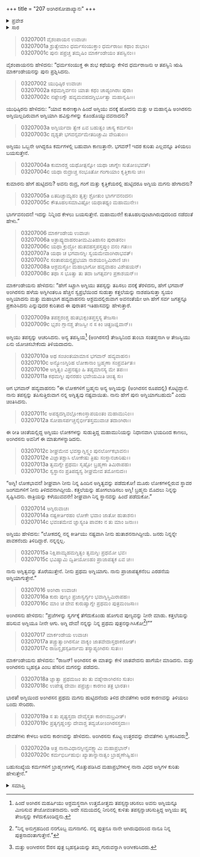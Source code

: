 +++
title = "207 ಅಂಗಿರಸೋಪಾಖ್ಯಾನಃ"
+++

<details><summary>ಪ್ರವೇಶ</summary>


।।   ಓಂ ಓಂ ನಮೋ ನಾರಾಯಣಾಯ।।   ಶ್ರೀ ವೇದವ್ಯಾಸಾಯ ನಮಃ ।।

ಶ್ರೀ ಕೃಷ್ಣದ್ವೈಪಾಯನ ವೇದವ್ಯಾಸ ವಿರಚಿತ  

**ಶ್ರೀ ಮಹಾಭಾರತ**

**ಆರಣ್ಯಕ ಪರ್ವ**

**ಮಾರ್ಕಂಡೇಯಸಮಸ್ಯಾ ಪರ್ವ**

**ಅಧ್ಯಾಯ 207**

</details>


<details><summary>ಸಾರ</summary>

ಯುಧಿಷ್ಠಿರನು ಕೇಳಲು ಮಾರ್ಕಂಡೇಯನು ಅಗ್ನಿ ಮತ್ತು ಸ್ಕಂದರ ಕುರಿತು ಕಥೆಯನ್ನು ಪ್ರಾರಂಭಿಸಿದುದು (1-8). ಅಗ್ನಿಯನ್ನು ಅಂಗಿರಸನು ತನ್ನ ಔರಸಪುತ್ರನನ್ನಾಗಿ ಸ್ವೀಕರಿಸಿದುದು (9-20).

</details>


> 03207001 ವೈಶಂಪಾಯನ ಉವಾಚ।  
03207001a ಶ್ರುತ್ವೇಮಾಂ ಧರ್ಮಸಂಯುಕ್ತಾಂ ಧರ್ಮರಾಜಃ ಕಥಾಂ ಶುಭಾಂ।  
03207001c ಪುನಃ ಪಪ್ರಚ್ಚ ತಮೃಷಿಂ ಮಾರ್ಕಂಡೇಯಂ ತಪಸ್ವಿನಂ।।

ವೈಶಂಪಾಯನನು ಹೇಳಿದನು: “ಧರ್ಮಸಂಯುಕ್ತ ಈ ಶುಭ ಕಥೆಯನ್ನು ಕೇಳಿದ ಧರ್ಮರಾಜನು ಆ ತಪಸ್ವಿನಿ ಋಷಿ ಮಾರ್ಕಂಡೇಯನನ್ನು ಪುನಃ ಪ್ರಶ್ನಿಸಿದನು.

> 03207002 ಯುಧಿಷ್ಠಿರ ಉವಾಚ।  
03207002a ಕಥಮಗ್ನಿರ್ವನಂ ಯಾತಃ ಕಥಂ ಚಾಪ್ಯಂಗಿರಾಃ ಪುರಾ।  
03207002c ನಷ್ಟೇಽಗ್ನೌ ಹವ್ಯಮವಹದಗ್ನಿರ್ಭೂತ್ವಾ ಮಹಾನೃಷಿಃ।।

ಯುಧಿಷ್ಠಿರನು ಹೇಳಿದನು: “ಯಾವ ಕಾರಣಕ್ಕಾಗಿ ಹಿಂದೆ ಅಗ್ನಿಯು ವನಕ್ಕೆ ಹೋದನು ಮತ್ತು ಆ ಮಹಾನೃಷಿ ಅಂಗಿರಸನು ಅಗ್ನಿಯಿಲ್ಲದಿರುವಾಗ ಅಗ್ನಿಯಾಗಿ ಹವಿಸ್ಸುಗಳನ್ನು ಕೊಂಡೊಯ್ಯುವವನಾದನು?

> 03207003a ಅಗ್ನಿರ್ಯದಾ ತ್ವೇಕ ಏವ ಬಹುತ್ವಂ ಚಾಸ್ಯ ಕರ್ಮಸು।  
03207003c ದೃಶ್ಯತೇ ಭಗವನ್ಸರ್ವಮೇತದಿಚ್ಚಾಮಿ ವೇದಿತುಂ।।

ಅಗ್ನಿಯು ಒಬ್ಬನೇ ಆಗಿದ್ದರೂ ಕರ್ಮಗಳಲ್ಲಿ ಬಹುವಾಗಿ ಕಾಣುತ್ತಾನೇ. ಭಗವನ್! ಇದರ ಕುರಿತು ಎಲ್ಲವನ್ನೂ ತಿಳಿಯಲು ಬಯಸುತ್ತೇನೆ.

> 03207004a ಕುಮಾರಶ್ಚ ಯಥೋತ್ಪನ್ನೋ ಯಥಾ ಚಾಗ್ನೇಃ ಸುತೋಽಭವತ್।  
03207004c ಯಥಾ ರುದ್ರಾಚ್ಚ ಸಂಭೂತೋ ಗಂಗಾಯಾಂ ಕೃತ್ತಿಕಾಸು ಚ।।

ಕುಮಾರನು ಹೇಗೆ ಹುಟ್ಟಿದನು? ಅವನು ರುದ್ರ, ಗಂಗೆ ಮತ್ತು ಕೃತ್ತಿಕೆಯರಲ್ಲಿ ಹುಟ್ಟಿದರೂ ಅಗ್ನಿಯ ಮಗನು ಹೇಗಾದನು?

> 03207005a ಏತದಿಚ್ಚಾಮ್ಯಹಂ ತ್ವತ್ತಃ ಶ್ರೋತುಂ ಭಾರ್ಗವನಂದನ।  
03207005c ಕೌತೂಹಲಸಮಾವಿಷ್ಟೋ ಯಥಾತಥ್ಯಂ ಮಹಾಮುನೇ।।

ಭಾರ್ಗವನಂದನ! ಇದನ್ನು ನಿನ್ನಿಂದ ಕೇಳಲು ಬಯಸುತ್ತೇನೆ. ಮಹಾಮುನೇ! ಕುತೂಹಲವುಂಟಾಗಿರುವುದರಿಂದ ನಡೆದಂತೆ ಹೇಳು.”

> 03207006 ಮಾರ್ಕಂಡೇಯ ಉವಾಚ।  
03207006a ಅತ್ರಾಪ್ಯುದಾಹರಂತೀಮಮಿತಿಹಾಸಂ ಪುರಾತನಂ।  
03207006c ಯಥಾ ಕ್ರುದ್ಧೋ ಹುತವಹಸ್ತಪಸ್ತಪ್ತುಂ ವನಂ ಗತಃ।।  
03207007a ಯಥಾ ಚ ಭಗವಾನಗ್ನಿಃ ಸ್ವಯಮೇವಾಂಗಿರಾಭವತ್।  
03207007c ಸಂತಾಪಯನ್ಸ್ವಪ್ರಭಯಾ ನಾಶಯಂಸ್ತಿಮಿರಾಣಿ ಚ।।   
03207008a ಆಶ್ರಮಸ್ಥೋ ಮಹಾಭಾಗೋ ಹವ್ಯವಾಹಂ ವಿಶೇಷಯನ್।  
03207008c ತಥಾ ಸ ಭೂತ್ವಾ ತು ತದಾ ಜಗತ್ಸರ್ವಂ ಪ್ರಕಾಶಯನ್।।

ಮಾರ್ಕಂಡೇಯನು ಹೇಳಿದನು: “ಹೇಗೆ ಸಿಟ್ಟಾಗಿ ಅಗ್ನಿಯು ತಪಸ್ಸನ್ನು ತಪಿಸಲು ವನಕ್ಕೆ ತೆರಳಿದನು, ಹೇಗೆ ಭಗವಾನ್ ಅಂಗಿರಸನು ಹಳೆಯ ಅಗ್ನಿಗಿಂತಲೂ ಹೆಚ್ಚಿನ ಸ್ವಪ್ರಭೆಯಿಂದ ಸುಡುತ್ತಾ ಕತ್ತಲೆಯನ್ನು ನಾಶಪಡಿಸುತ್ತಾ ಸ್ವಯಂ ಅಗ್ನಿಯಾದನು ಮತ್ತು ಮಹಾಭಾಗ ಹವ್ಯವಾಹನನು ಆಶ್ರಮದಲ್ಲಿರುವಾಗ ಅವನಂತೆಯೇ ಆಗಿ ಹೇಗೆ ಸರ್ವ ಜಗತ್ತನ್ನೂ ಪ್ರಕಾಶಿಸಿದನು ಎನ್ನುವುದರ ಕುರಿತಾದ ಈ ಪುರಾತನ ಇತಿಹಾಸವನ್ನು ಹೇಳುತ್ತಾರೆ.

> 03207009a ತಪಶ್ಚರಂಶ್ಚ ಹುತಭುಕ್ಸಂತಪ್ತಸ್ತಸ್ಯ ತೇಜಸಾ।  
03207009c ಭೃಶಂ ಗ್ಲಾನಶ್ಚ ತೇಜಸ್ವೀ ನ ಸ ಕಿಂ ಚಿತ್ಪ್ರಜಜ್ಞಿವಾನ್।।

ಅಗ್ನಿಯು ತಪಸ್ಸನ್ನು ಆಚರಿಸಿದನು. ಅನ್ಯ ತಪಸ್ವಿಯ[^1] (ಅಂಗಿರಸನ) ತೇಜಸ್ಸಿನಿಂದ ತುಂಬಾ ಸಂತಪ್ತನಾಗಿ ಆ ತೇಜಸ್ವಿಯು ಏನು ಯೋಚಿಸಬೇಕೆಂದು ತಿಳಿಯದಾದನು.

> 03207010a ಅಥ ಸಂಚಿಂತಯಾಮಾಸ ಭಗವಾನ್ ಹವ್ಯವಾಹನಃ।  
03207010c ಅನ್ಯೋಽಗ್ನಿರಿಹ ಲೋಕಾನಾಂ ಬ್ರಹ್ಮಣಾ ಸಂಪ್ರವರ್ತಿತಃ।  
03207010e ಅಗ್ನಿತ್ವಂ ವಿಪ್ರನಷ್ಟಂ ಹಿ ತಪ್ಯಮಾನಸ್ಯ ಮೇ ತಪಃ।।  
03207011a ಕಥಮಗ್ನಿಃ ಪುನರಹಂ ಭವೇಯಮಿತಿ ಚಿಂತ್ಯ ಸಃ।

ಆಗ ಭಗವಾನ್ ಹವ್ಯವಾಹನನು “ಈ ಲೋಕಗಳಿಗೆ ಬ್ರಹ್ಮನು ಅನ್ಯ ಅಗ್ನಿಯನ್ನು (ಅಂಗಿರಸನ ರೂಪದಲ್ಲಿ) ಕೊಟ್ಟಿದ್ದಾನೆ. ನಾನು ತಪಸ್ಸನ್ನು ತಪಿಸುತ್ತಿರುವಾಗ ನನ್ನ ಅಗ್ನಿತ್ವವು ನಷ್ಟವಾಯಿತು. ನಾನು ಹೇಗೆ ಪುನಃ ಅಗ್ನಿಯಾಗಬಹುದು” ಎಂದು ಚಿಂತಿಸಿದನು.

> 03207011c ಅಪಶ್ಯದಗ್ನಿವಲ್ಲೋಕಾಂಸ್ತಾಪಯಂತಂ ಮಹಾಮುನಿಂ।।  
03207012a ಸೋಪಾಸರ್ಪಚ್ಚನೈರ್ಭೀತಸ್ತಮುವಾಚ ತದಾಂಗಿರಾಃ।

ಈ ರೀತಿ ಚಿಂತೆಯಲ್ಲಿದ್ದ ಅಗ್ನಿಯು ಲೋಕಗಳನ್ನು ಸುಡುತ್ತಿದ್ದ ಮಹಾಮುನಿಯನ್ನು ನಿಧಾನವಾಗಿ ಭಯದಿಂದ ಕಾಣಲು, ಅಂಗಿರಸನು ಅವನಿಗೆ ಈ ಮಾತುಗಳನ್ನಾಡಿದನು.

> 03207012c ಶೀಘ್ರಮೇವ ಭವಸ್ವಾಗ್ನಿಸ್ತ್ವಂ ಪುನರ್ಲೋಕಭಾವನಃ।  
03207012e ವಿಜ್ಞಾತಶ್ಚಾಸಿ ಲೋಕೇಷು ತ್ರಿಷು ಸಂಸ್ಥಾನಚಾರಿಷು।।   
03207013a ತ್ವಮಗ್ನೇ ಪ್ರಥಮಃ ಸೃಷ್ಟೋ ಬ್ರಹ್ಮಣಾ ತಿಮಿರಾಪಹಃ।  
03207013c ಸ್ವಸ್ಥಾನಂ ಪ್ರತಿಪದ್ಯಸ್ವ ಶೀಘ್ರಮೇವ ತಮೋನುದ।।

“ಅಗ್ನಿ! ಲೋಕಭಾವನ! ಶೀಘ್ರವಾಗಿ ನೀನು ನಿನ್ನ ಹಿಂದಿನ ಅಗ್ನಿತ್ವವನ್ನು ಪಡೆದುಕೋ! ಮೂರು ಲೋಕಗಳಲ್ಲಿರುವ ಸ್ಥಾವರ ಜಂಗಮಗಳಿಗೆ ನೀನು ತಿಳಿದವನಾಗಿದ್ದೀಯೆ. ಕತ್ತಲೆಯನ್ನು ಹೋಗಲಾಡಿಸಲು ಅಗ್ನಿ! ಬ್ರಹ್ಮನು ಮೊದಲು ನಿನ್ನನ್ನು ಸೃಷ್ಟಿಸಿದನು. ರಾತ್ರಿಯನ್ನು ಕಳೆಯುವವನೇ! ಶೀಘ್ರವಾಗಿ ನಿನ್ನ ಸ್ಥಾನವನ್ನು ಹಿಂದೆ ಪಡೆದುಕೋ.”

> 03207014 ಅಗ್ನಿರುವಾಚ।  
03207014a ನಷ್ಟಕೀರ್ತಿರಹಂ ಲೋಕೇ ಭವಾಂ ಜಾತೋ ಹುತಾಶನಃ।  
03207014c ಭವಂತಮೇವ ಜ್ಞಾಸ್ಯಂತಿ ಪಾವಕಂ ನ ತು ಮಾಂ ಜನಾಃ।।

ಅಗ್ನಿಯು ಹೇಳಿದನು: “ಲೋಕದಲ್ಲಿ ನನ್ನ ಕೀರ್ತಿಯು ನಷ್ಟವಾಗಿ ನೀನು ಹುತಾಶನನಾಗಿದ್ದೀಯೆ. ಜನರು ನಿನ್ನನ್ನೇ ಪಾವಕನೆಂದು ತಿಳಿದಿದ್ದಾರೆ. ನನ್ನನ್ನಲ್ಲ.

> 03207015a ನಿಕ್ಷಿಪಾಮ್ಯಹಮಗ್ನಿತ್ವಂ ತ್ವಮಗ್ನಿಃ ಪ್ರಥಮೋ ಭವ।  
03207015c ಭವಿಷ್ಯಾಮಿ ದ್ವಿತೀಯೋಽಹಂ ಪ್ರಾಜಾಪತ್ಯಕ ಏವ ಚ।।

ನಾನು ಅಗ್ನಿತ್ವವನ್ನು ತೊರೆಯುತ್ತೇನೆ. ನೀನು ಪ್ರಥಮ ಅಗ್ನಿಯಾಗು. ನಾನು ಪ್ರಾಜಾಪತ್ಯಕನೆಂಬ ಎರಡನೆಯ ಅಗ್ನಿಯಾಗುತ್ತೇನೆ.”

> 03207016 ಅಂಗಿರಾ ಉವಾಚ।  
03207016a ಕುರು ಪುಣ್ಯಂ ಪ್ರಜಾಸ್ವರ್ಗ್ಯಂ ಭವಾಗ್ನಿಸ್ತಿಮಿರಾಪಹಃ।   
03207016c ಮಾಂ ಚ ದೇವ ಕುರುಷ್ವಾಗ್ನೇ ಪ್ರಥಮಂ ಪುತ್ರಮಂಜಸಾ।।

ಅಂಗಿರಸನು ಹೇಳಿದನು: “ಪ್ರಜೆಗಳನ್ನು ಸ್ವರ್ಗಕ್ಕೆ ತೆಗೆದುಕೊಂಡು ಹೋಗುವ ಪುಣ್ಯವನ್ನು ನೀನೇ ಮಾಡು. ಕತ್ತಲೆಯನ್ನು ಹರಿಸುವ ಅಗ್ನಿಯೂ ನೀನೇ ಆಗು. ಅಗ್ನಿ ದೇವ! ನನ್ನನ್ನು ನಿನ್ನ  ಪ್ರಥಮ ಪುತ್ರನನ್ನಾಗಿಸಿಕೋ[^2]!””

> 03207017 ಮಾರ್ಕಂಡೇಯ ಉವಾಚ।  
03207017a ತಚ್ಚ್ರುತ್ವಾಂಗಿರಸೋ ವಾಕ್ಯಂ ಜಾತವೇದಾಸ್ತಥಾಕರೋತ್।  
03207017c ರಾಜನ್ಬೃಹಸ್ಪತಿರ್ನಾಮ ತಸ್ಯಾಪ್ಯಂಗಿರಸಃ ಸುತಃ।।

ಮಾರ್ಕಂಡೇಯನು ಹೇಳಿದನು: “ರಾಜನ್! ಅಂಗಿರಸನ ಈ ಮಾತನ್ನು ಕೇಳಿ ಜಾತವೇದನು ಹಾಗೆಯೇ ಮಾಡಿದನು. ಮತ್ತು ಅಂಗಿರಸನು ಬೃಹಸ್ಪತಿ ಎಂಬ ಹೆಸರಿನ ಮಗನನ್ನು ಪಡೆದನು.

> 03207018a ಜ್ಞಾತ್ವಾ ಪ್ರಥಮಜಂ ತಂ ತು ವಹ್ನೇರಾಂಗಿರಸಂ ಸುತಂ।  
03207018c ಉಪೇತ್ಯ ದೇವಾಃ ಪಪ್ರಚ್ಚುಃ ಕಾರಣಂ ತತ್ರ ಭಾರತ।।

ಭಾರತ! ಅಗ್ನಿಯಿಂದ ಅಂಗಿರಸನ ಪ್ರಥಮ ಮಗನು ಹುಟ್ಟಿದನೆಂದು ತಿಳಿದ ದೇವತೆಗಳು ಅದರ ಕಾರಣವನ್ನು ತಿಳಿಯಲು ಬಂದು ಸೇರಿದರು.

> 03207019a ಸ ತು ಪೃಷ್ಟಸ್ತದಾ ದೇವೈಸ್ತತಃ ಕಾರಣಮಬ್ರವೀತ್।  
03207019c ಪ್ರತ್ಯಗೃಹ್ಣಂಸ್ತು ದೇವಾಶ್ಚ ತದ್ವಚೋಽಂಗಿರಸಸ್ತದಾ।।

ದೇವತೆಗಳು ಕೇಳಲು ಅವನು ಕಾರಣವನ್ನು ಹೇಳಿದನು. ಅಂಗಿರಸನು ಕೊಟ್ಟ ಉತ್ತರವನ್ನು ದೇವತೆಗಳು ಸ್ವೀಕರಿಸಿದರು[^3].

> 03207020a ಅತ್ರ ನಾನಾವಿಧಾನಗ್ನೀನ್ಪ್ರವಕ್ಷ್ಯಾಮಿ ಮಹಾಪ್ರಭಾನ್।  
03207020c ಕರ್ಮಭಿರ್ಬಹುಭಿಃ ಖ್ಯಾತಾನ್ನಾನಾತ್ವಂ ಬ್ರಾಹ್ಮಣೇಷ್ವಿಹ।।

ಬಹುಸಂಖ್ಯೆಯ ಕರ್ಮಗಳಿಗೆ ಬ್ರಾಹ್ಮಣಗಳಲ್ಲಿ ಗೊತ್ತುಪಡಿಸಿದ ಮಹಾಪ್ರಭೆಗಳುಳ್ಳ ನಾನಾ ವಿಧದ ಅಗ್ನಿಗಳ ಕುರಿತು ಹೇಳುತ್ತೇನೆ.”


<details><summary>ಸಮಾಪ್ತಿ</summary>


ಇತಿ ಶ್ರೀ ಮಹಾಭಾರತೇ ಆರಣ್ಯಕ ಪರ್ವಣಿ ಮಾರ್ಕಂಡೇಯಸಮಸ್ಯಾ ಪರ್ವಣಿ ಅಂಗಿರಸೋಪಾಖ್ಯಾನೇ ಸಪ್ತಾಧಿಕದ್ವಿಶತತಮೋಽಧ್ಯಾಯಃ।  
ಇದು ಮಹಾಭಾರತದ ಆರಣ್ಯಕ ಪರ್ವದಲ್ಲಿ ಮಾರ್ಕಂಡೇಯಸಮಸ್ಯಾ ಪರ್ವದಲ್ಲಿ ಅಂಗಿರಸೋಪಾಖ್ಯಾನದಲ್ಲಿ ಇನ್ನೂರಾಏಳನೆಯ ಅಧ್ಯಾಯವು.



</details>

[^1]: ಹಿಂದೆ ಅಂಗಿರಸ ಮಹರ್ಷಿಯು ಆಶ್ರಮಸ್ಥನಾಗಿ ಉತ್ತಮೋತ್ತಮ ತಪಸ್ಸನ್ನಾಚರಿಸಲು ಅವನು ಅಗ್ನಿಯನ್ನೂ ಮೀರಿಸುವ ತೇಜೋವಂತನಾದನು. ಅದೇ ಸಮಯದಲ್ಲಿ ನೀರಿನಲ್ಲಿ ಕುಳಿತು ತಪಸ್ಸನ್ನಾಚರಿಸುತ್ತಿದ್ದ ಅಗ್ನಿಯು ತನ್ನ ತೇಜಸ್ಸನ್ನು ಕಳೆದುಕೊಂಡಿದ್ದನು.

[^2]: “ನಿನ್ನ ಅನುಗ್ರಹದಿಂದ ನನಗೊಬ್ಬ ಮಗನಾಗಲಿ. ನನ್ನ ಪುತ್ರನೂ ನಾನೇ ಆಗಿರುವುದರಿಂದ ನಾನೂ ನಿನ್ನ ಪುತ್ರನಾದಂತಾಗುತ್ತೇನೆ.”

[^3]: ಮತ್ತು ಅಂಗೀರಸನ ಔರಸ ಪುತ್ರ ಬೃಹಸ್ಪತಿಯನ್ನು ತಮ್ಮ ಗುರುವನ್ನಾಗಿ ಅಂಗೀಕರಿಸಿದರು.

